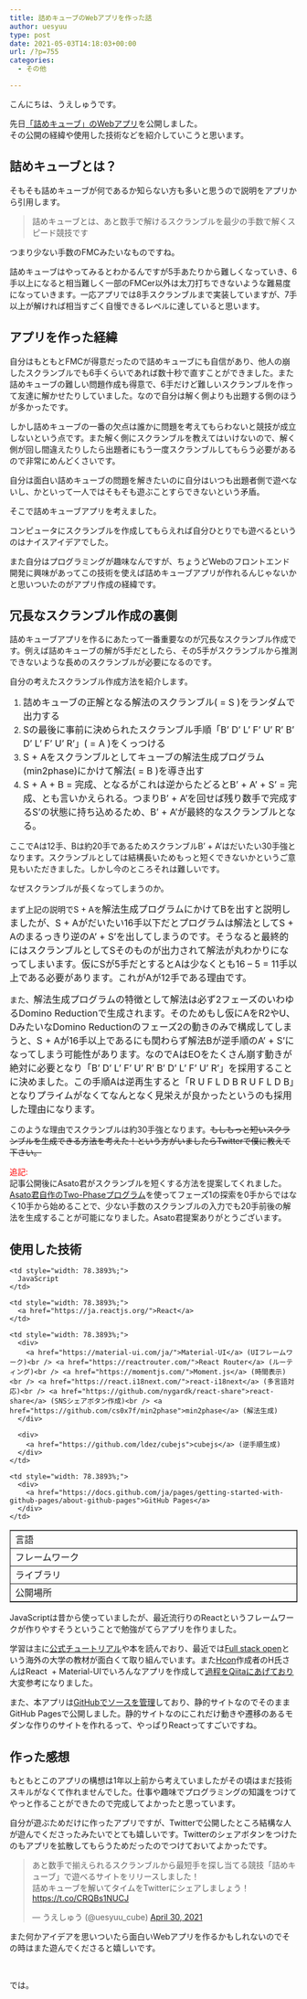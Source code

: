 ```yaml
---
title: 詰めキューブのWebアプリを作った話
author: uesyuu
type: post
date: 2021-05-03T14:18:03+00:00
url: /?p=755
categories:
  - その他

---
```

こんにちは、うえしゅうです。

先日[「詰めキューブ」のWebアプリ][1]を公開しました。  
その公開の経緯や使用した技術などを紹介していこうと思います。

## 詰めキューブとは？

そもそも詰めキューブが何であるか知らない方も多いと思うので説明をアプリから引用します。

> 詰めキューブとは、あと数手で解けるスクランブルを最少の手数で解くスピード競技です

つまり少ない手数のFMCみたいなものですね。

詰めキューブはやってみるとわかるんですが5手あたりから難しくなっていき、6手以上になると相当難しく一部のFMCer以外は太刀打ちできないような難易度になっていきます。一応アプリでは8手スクランブルまで実装していますが、7手以上が解ければ相当すごく自慢できるレベルに達していると思います。

## アプリを作った経緯

自分はもともとFMCが得意だったので詰めキューブにも自信があり、他人の崩したスクランブルでも6手くらいであれば数十秒で直すことができました。また詰めキューブの難しい問題作成も得意で、6手だけど難しいスクランブルを作って友達に解かせたりしていました。なので自分は解く側よりも出題する側のほうが多かったです。

しかし詰めキューブの一番の欠点は誰かに問題を考えてもらわないと競技が成立しないという点です。また解く側にスクランブルを教えてはいけないので、解く側が回し間違えたりしたら出題者にもう一度スクランブルしてもらう必要があるので非常にめんどくさいです。

自分は面白い詰めキューブの問題を解きたいのに自分はいつも出題者側で遊べないし、かといって一人ではそもそも遊ぶことすらできないという矛盾。

そこで詰めキューブアプリを考えました。

コンピュータにスクランブルを作成してもらえれば自分ひとりでも遊べるというのはナイスアイデアでした。

また自分はプログラミングが趣味なんですが、ちょうどWebのフロントエンド開発に興味があってこの技術を使えば詰めキューブアプリが作れるんじゃないかと思いついたのがアプリ作成の経緯です。

## 冗長なスクランブル作成の裏側

詰めキューブアプリを作るにあたって一番重要なのが冗長なスクランブル作成です。例えば詰めキューブの解が5手だとしたら、その5手がスクランブルから推測できないような長めのスクランブルが必要になるのです。

自分の考えたスクランブル作成方法を紹介します。

  1. <span style="font-size: 16px;">詰めキューブの正解となる解法のスクランブル( = S )をランダムで出力する</span>
  2. <span style="font-size: 16px;">Sの最後に事前に決められたスクランブル手順「B&#8217; D&#8217; L&#8217; F&#8217; U&#8217; R&#8217; B&#8217; D&#8217; L&#8217; F&#8217; U&#8217; R&#8217;」( = A )をくっつける</span>
  3. <span style="font-size: 16px;">S + Aをスクランブルとしてキューブの解法生成プログラム(min2phase)にかけて解法( = B )を導き出す</span>
  4. <span style="font-size: 16px;">S + A + B = 完成、となるがこれは逆からたどるとB&#8217; + A&#8217; + S&#8217; = 完成、とも言いかえられる。つまりB&#8217; + A&#8217;を回せば残り数手で完成するS&#8217;の状態に持ち込めるため、B&#8217; + A&#8217;が最終的なスクランブルとなる。</span>

ここでAは12手、Bは約20手であるためスクランブルB&#8217; + A&#8217;はだいたい30手強となります。スクランブルとしては結構長いためもっと短くできないかというご意見もいただきました。しかし今のところそれは難しいです。

なぜスクランブルが長くなってしまうのか。

まず上記の説明でS + Aを<span style="font-size: 16px;">解法生成プログラムにかけてBを出すと説明しましたが、S + Aがだいたい16手以下だとプログラムは解法としてS + Aのまるっきり逆のA&#8217; + S&#8217;を出してしまうのです。そうなると最終的にはスクランブルとしてSそのものが出力されて解法が丸わかりになってしまいます。仮にSが5手だとするとAは少なくとも16 &#8211; 5 = 11手以上である必要があります。これがAが12手である理由です。</span>

また、<span style="font-size: 16px;">解法生成プログラムの特徴として解法は必ず2フェーズのいわゆるDomino Reductionで生成されます。そのためもし仮にAをR2やU、DみたいなDomino Reductionのフェーズ2の動きのみで構成してしまうと、S + Aが16手以上であるにも関わらず解法Bが逆手順のA&#8217; + S&#8217;になってしまう可能性があります。なのでAはEOをたくさん崩す動きが絶対に必要となり「B&#8217; D&#8217; L&#8217; F&#8217; U&#8217; R&#8217; B&#8217; D&#8217; L&#8217; F&#8217; U&#8217; R&#8217;」を採用することに決めました。この手順Aは逆再生すると「R U F L D B R U F L D B」となりプライムがなくてなんとなく見栄えが良かったというのも採用した理由になります。</span>

このような理由でスクランブルは約30手強となります。<del>もしもっと短いスクランブルを生成できる方法を考えた！という方がいましたらTwitterで僕に教えて下さい。</del>

<span style="color: #ff0000;">追記:</span>  
記事公開後にAsato君がスクランブルを短くする方法を提案してくれました。[Asato君自作のTwo-Phaseプログラム][2]を使ってフェーズ1の探索を0手からではなく10手から始めることで、少ない手数のスクランブルの入力でも20手前後の解法を生成することが可能になりました。Asato君提案ありがとうございます。

## 使用した技術

<table style="border-collapse: collapse; width: 100%;" border="1">
  <tr>
    <td style="width: 21.6107%;">
      言語
    </td>
    
    <td style="width: 78.3893%;">
      JavaScript
    </td>
  </tr>
  
  <tr>
    <td style="width: 21.6107%;">
      フレームワーク
    </td>
    
    <td style="width: 78.3893%;">
      <a href="https://ja.reactjs.org/">React</a>
    </td>
  </tr>
  
  <tr>
    <td style="width: 21.6107%;">
      ライブラリ
    </td>
    
    <td style="width: 78.3893%;">
      <div>
        <a href="https://material-ui.com/ja/">Material-UI</a> (UIフレームワーク)<br /> <a href="https://reactrouter.com/">React Router</a> (ルーティング)<br /> <a href="https://momentjs.com/">Moment.js</a> (時間表示)<br /> <a href="https://react.i18next.com/">react-i18next</a> (多言語対応)<br /> <a href="https://github.com/nygardk/react-share">react-share</a> (SNSシェアボタン作成)<br /> <a href="https://github.com/cs0x7f/min2phase">min2phase</a> (解法生成)
      </div>
      
      <div>
        <a href="https://github.com/ldez/cubejs">cubejs</a> (逆手順生成)
      </div>
    </td>
  </tr>
  
  <tr>
    <td style="width: 21.6107%;">
      公開場所
    </td>
    
    <td style="width: 78.3893%;">
      <div>
        <a href="https://docs.github.com/ja/pages/getting-started-with-github-pages/about-github-pages">GitHub Pages</a>
      </div>
    </td>
  </tr>
</table>

JavaScriptは昔から使っていましたが、最近流行りのReactというフレームワークが作りやすそうということで勉強がてらアプリを作りました。

学習は主に[公式チュートリアル][3]や本を読んでおり、最近では[Full stack open][4]という海外の大学の教材が面白くて取り組んでいます。また[Hcon][5]作成者のH氏さんはReact  + Material-UIでいろんなアプリを作成して[過程をQiitaにあげており][6]大変参考になりました。

また、本アプリは[GitHubでソースを管理][7]しており、静的サイトなのでそのままGitHub Pagesで公開しました。静的サイトなのにこれだけ動きや遷移のあるモダンな作りのサイトを作れるって、やっぱりReactってすごいですね。

## 作った感想

もともとこのアプリの構想は1年以上前から考えていましたがその頃はまだ技術スキルがなくて作れませんでした。仕事や趣味でプログラミングの知識をつけてやっと作ることができたので完成してよかったと思っています。

自分が遊ぶためだけに作ったアプリですが、Twitterで公開したところ結構な人が遊んでくださったみたいでとても嬉しいです。Twitterのシェアボタンをつけたのもアプリを拡散してもらうためだったのでつけておいてよかったです。

<blockquote class="twitter-tweet">
  <p dir="ltr" lang="ja">
    あと数手で揃えられるスクランブルから最短手を探し当てる競技「詰めキューブ」で遊べるサイトをリリースしました！<br /> 詰めキューブを解いてタイムをTwitterにシェアしましょう！<a href="https://t.co/CRQBs1NUCJ">https://t.co/CRQBs1NUCJ</a>
  </p>
  
  <p>
    — うえしゅう (@uesyuu_cube) <a href="https://twitter.com/uesyuu_cube/status/1388068238274097158?ref_src=twsrc%5Etfw">April 30, 2021</a>
  </p>
</blockquote>



また何かアイデアを思いついたら面白いWebアプリを作るかもしれないのでその時はまた遊んでくださると嬉しいです。

&nbsp;

では。

 [1]: https://uesyuu.github.io/tsume_cube/
 [2]: https://github.com/asirai/twophase.js
 [3]: https://ja.reactjs.org/tutorial/tutorial.html
 [4]: https://fullstackopen.com/en/
 [5]: https://hcon-3bld.web.app/
 [6]: https://qiita.com/shinhiro
 [7]: https://github.com/uesyuu/tsume_cube